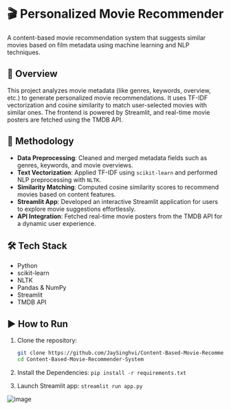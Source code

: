 # 🎬 Personalized Movie Recommender

A content-based movie recommendation system that suggests similar movies based on film metadata using machine learning and NLP techniques.

## 🚀 Overview

This project analyzes movie metadata (like genres, keywords, overview, etc.) to generate personalized movie recommendations. It uses TF-IDF vectorization and cosine similarity to match user-selected movies with similar ones. The frontend is powered by Streamlit, and real-time movie posters are fetched using the TMDB API.

## 🧠 Methodology

- **Data Preprocessing**: Cleaned and merged metadata fields such as genres, keywords, and movie overviews.
- **Text Vectorization**: Applied TF-IDF using `scikit-learn` and performed NLP preprocessing with `NLTK`.
- **Similarity Matching**: Computed cosine similarity scores to recommend movies based on content features.
- **Streamlit App**: Developed an interactive Streamlit application for users to explore movie suggestions effortlessly.
- **API Integration**: Fetched real-time movie posters from the TMDB API for a dynamic user experience.

## 🛠️ Tech Stack

- Python  
- scikit-learn  
- NLTK  
- Pandas & NumPy  
- Streamlit  
- TMDB API

## ▶️ How to Run

1. Clone the repository:
   ```bash
   git clone https://github.com/JaySinghvi/Content-Based-Movie-Recommender-System.git
   cd Content-Based-Movie-Recommender-System

2. Install the Dependencies:
`pip install -r requirements.txt`

3. Launch Streamlit app:
`streamlit run app.py`

![image](https://github.com/user-attachments/assets/62de36ae-c59c-4340-9110-3449b960b1a7)

